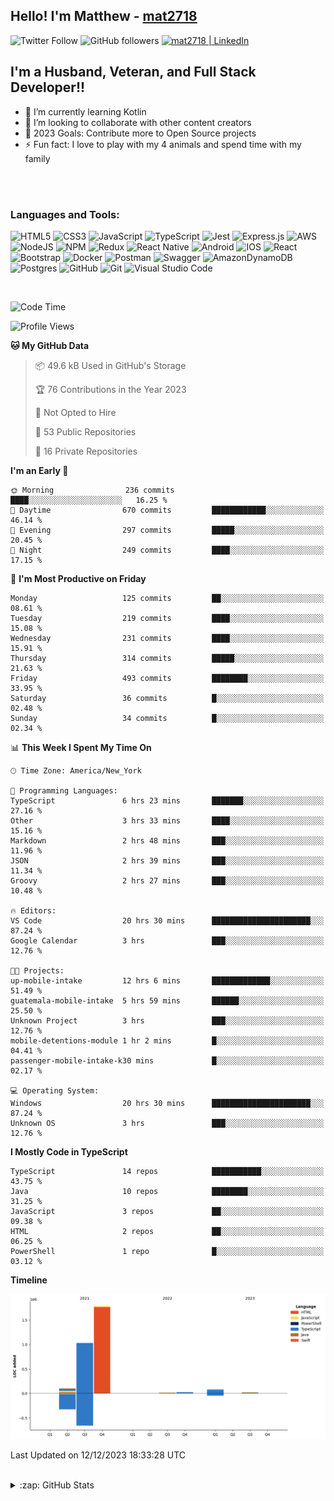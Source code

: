 ## Hello! I'm Matthew - [mat2718][website]

![Twitter Follow](https://img.shields.io/twitter/follow/matthewterry68?color=1DA1F2&logo=twitter&style=for-the-badge)
![GitHub followers](https://img.shields.io/github/followers/mat2718?logo=github&style=for-the-badge)
[<img  alt="mat2718 | LinkedIn"  src="https://img.shields.io/badge/LinkedIn-0077B5?style=for-the-badge&logo=linkedin&logoColor=white" />][linkedin]

## I'm a Husband, Veteran, and Full Stack Developer!!

- 🌱 I’m currently learning Kotlin
- 👯 I’m looking to collaborate with other content creators
- 🥅 2023 Goals: Contribute more to Open Source projects
- ⚡ Fun fact: I love to play with my 4 animals and spend time with my family

<br />
<br />

### Languages and Tools:

![HTML5](https://img.shields.io/badge/html5-%23E34F26.svg?style=for-the-badge&logo=html5&logoColor=white)
![CSS3](https://img.shields.io/badge/css3-%231572B6.svg?style=for-the-badge&logo=css3&logoColor=white)
![JavaScript](https://img.shields.io/badge/javascript-%23323330.svg?style=for-the-badge&logo=javascript&logoColor=%23F7DF1E)
![TypeScript](https://img.shields.io/badge/typescript-%23007ACC.svg?style=for-the-badge&logo=typescript&logoColor=white)
![Jest](https://img.shields.io/badge/-jest-%23C21325?style=for-the-badge&logo=jest&logoColor=white)
![Express.js](https://img.shields.io/badge/express.js-%23404d59.svg?style=for-the-badge&logo=express&logoColor=%2361DAFB)
![AWS](https://img.shields.io/badge/AWS-%23FF9900.svg?style=for-the-badge&logo=amazon-aws&logoColor=white)
![NodeJS](https://img.shields.io/badge/node.js-6DA55F?style=for-the-badge&logo=node.js&logoColor=white)
![NPM](https://img.shields.io/badge/NPM-%23000000.svg?style=for-the-badge&logo=npm&logoColor=white)
![Redux](https://img.shields.io/badge/redux-%23593d88.svg?style=for-the-badge&logo=redux&logoColor=white)
![React Native](https://img.shields.io/badge/react_native-%2320232a.svg?style=for-the-badge&logo=react&logoColor=%2361DAFB)
![Android](https://img.shields.io/badge/Android-3DDC84?style=for-the-badge&logo=android&logoColor=white)
![IOS](https://img.shields.io/badge/iOS-000000?style=for-the-badge&logo=ios&logoColor=white)
![React](https://img.shields.io/badge/react-%2320232a.svg?style=for-the-badge&logo=react&logoColor=%2361DAFB)
![Bootstrap](https://img.shields.io/badge/bootstrap-%23563D7C.svg?style=for-the-badge&logo=bootstrap&logoColor=white)
![Docker](https://img.shields.io/badge/docker-%230db7ed.svg?style=for-the-badge&logo=docker&logoColor=white)
![Postman](https://img.shields.io/badge/Postman-FF6C37?style=for-the-badge&logo=postman&logoColor=white)
![Swagger](https://img.shields.io/badge/-Swagger-%23Clojure?style=for-the-badge&logo=swagger&logoColor=white)
![AmazonDynamoDB](https://img.shields.io/badge/Amazon%20DynamoDB-4053D6?style=for-the-badge&logo=Amazon%20DynamoDB&logoColor=white)
![Postgres](https://img.shields.io/badge/postgres-%23316192.svg?style=for-the-badge&logo=postgresql&logoColor=white)
![GitHub](https://img.shields.io/badge/github-%23121011.svg?style=for-the-badge&logo=github&logoColor=white)
![Git](https://img.shields.io/badge/git-%23F05033.svg?style=for-the-badge&logo=git&logoColor=white)
![Visual Studio Code](https://img.shields.io/badge/Visual%20Studio%20Code-0078d7.svg?style=for-the-badge&logo=visual-studio-code&logoColor=white)

<br />

<!--START_SECTION:waka-->
![Code Time](http://img.shields.io/badge/Code%20Time-2%2C677%20hrs%2059%20mins-blue)

![Profile Views](http://img.shields.io/badge/Profile%20Views-0-blue)

**🐱 My GitHub Data** 

> 📦 49.6 kB Used in GitHub's Storage 
 > 
> 🏆 76 Contributions in the Year 2023
 > 
> 🚫 Not Opted to Hire
 > 
> 📜 53 Public Repositories 
 > 
> 🔑 16 Private Repositories 
 > 
**I'm an Early 🐤** 

```text
🌞 Morning                236 commits         ████░░░░░░░░░░░░░░░░░░░░░   16.25 % 
🌆 Daytime                670 commits         ████████████░░░░░░░░░░░░░   46.14 % 
🌃 Evening                297 commits         █████░░░░░░░░░░░░░░░░░░░░   20.45 % 
🌙 Night                  249 commits         ████░░░░░░░░░░░░░░░░░░░░░   17.15 % 
```
📅 **I'm Most Productive on Friday** 

```text
Monday                   125 commits         ██░░░░░░░░░░░░░░░░░░░░░░░   08.61 % 
Tuesday                  219 commits         ████░░░░░░░░░░░░░░░░░░░░░   15.08 % 
Wednesday                231 commits         ████░░░░░░░░░░░░░░░░░░░░░   15.91 % 
Thursday                 314 commits         █████░░░░░░░░░░░░░░░░░░░░   21.63 % 
Friday                   493 commits         ████████░░░░░░░░░░░░░░░░░   33.95 % 
Saturday                 36 commits          █░░░░░░░░░░░░░░░░░░░░░░░░   02.48 % 
Sunday                   34 commits          █░░░░░░░░░░░░░░░░░░░░░░░░   02.34 % 
```


📊 **This Week I Spent My Time On** 

```text
🕑︎ Time Zone: America/New_York

💬 Programming Languages: 
TypeScript               6 hrs 23 mins       ███████░░░░░░░░░░░░░░░░░░   27.16 % 
Other                    3 hrs 33 mins       ████░░░░░░░░░░░░░░░░░░░░░   15.16 % 
Markdown                 2 hrs 48 mins       ███░░░░░░░░░░░░░░░░░░░░░░   11.96 % 
JSON                     2 hrs 39 mins       ███░░░░░░░░░░░░░░░░░░░░░░   11.34 % 
Groovy                   2 hrs 27 mins       ███░░░░░░░░░░░░░░░░░░░░░░   10.48 % 

🔥 Editors: 
VS Code                  20 hrs 30 mins      ██████████████████████░░░   87.24 % 
Google Calendar          3 hrs               ███░░░░░░░░░░░░░░░░░░░░░░   12.76 % 

🐱‍💻 Projects: 
up-mobile-intake         12 hrs 6 mins       █████████████░░░░░░░░░░░░   51.49 % 
guatemala-mobile-intake  5 hrs 59 mins       ██████░░░░░░░░░░░░░░░░░░░   25.50 % 
Unknown Project          3 hrs               ███░░░░░░░░░░░░░░░░░░░░░░   12.76 % 
mobile-detentions-module 1 hr 2 mins         █░░░░░░░░░░░░░░░░░░░░░░░░   04.41 % 
passenger-mobile-intake-k30 mins             █░░░░░░░░░░░░░░░░░░░░░░░░   02.17 % 

💻 Operating System: 
Windows                  20 hrs 30 mins      ██████████████████████░░░   87.24 % 
Unknown OS               3 hrs               ███░░░░░░░░░░░░░░░░░░░░░░   12.76 % 
```

**I Mostly Code in TypeScript** 

```text
TypeScript               14 repos            ███████████░░░░░░░░░░░░░░   43.75 % 
Java                     10 repos            ████████░░░░░░░░░░░░░░░░░   31.25 % 
JavaScript               3 repos             ██░░░░░░░░░░░░░░░░░░░░░░░   09.38 % 
HTML                     2 repos             ██░░░░░░░░░░░░░░░░░░░░░░░   06.25 % 
PowerShell               1 repo              █░░░░░░░░░░░░░░░░░░░░░░░░   03.12 % 
```



**Timeline**

![Lines of Code chart](https://raw.githubusercontent.com/mat2718/mat2718/main/assets/bar_graph.png)


 Last Updated on 12/12/2023 18:33:28 UTC
<!--END_SECTION:waka-->

<br />

<details>
  <summary>:zap: GitHub Stats</summary>

  <img align="left" alt="codeSTACKr's GitHub Stats" src="https://github-readme-stats-mat2718.vercel.app/api?username=mat2718&show_icons=true&hide_border=true" />

</details>

[website]: https://www.linkedin.com/in/matthew-terry-9a1b57185
[course]: http://vsCodeHero.com
[twitter]: https://twitter.com/codeSTACKr
[youtube]: https://youtube.com/codeSTACKr
[instagram]: https://instagram.com/codeSTACKr
[linkedin]: https://www.linkedin.com/in/matthew-terry-9a1b57185
[webdevplaylist]: https://www.youtube.com/playlist?list=PLkwxH9e_vrAJ0WbEsFA9W3I1W-g_BTsbt
[jsplaylist]: https://www.youtube.com/playlist?list=PLkwxH9e_vrALRJKu7wfXby3MKeflhTu6B
[cssplaylist]: https://www.youtube.com/playlist?list=PLkwxH9e_vrALSdvZuEh6gqQdmDoDIoqz4
[reactplaylist]: https://www.youtube.com/playlist?list=PLkwxH9e_vrAK4TdffpxKY3QGyHCpxFcQ0
